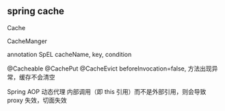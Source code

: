 ## spring cache
Cache

CacheManger

annotation
SpEL
cacheName, key, condition

@Cacheable
@CachePut
@CacheEvict
beforeInvocation=false, 方法出现异常，缓存不会清空

Spring AOP 动态代理
内部调用（即 this 引用）而不是外部引用，则会导致 proxy 失效，切面失效
